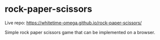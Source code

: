 # rock-paper-scissors

Live repo: https://whitetime-omega.github.io/rock-paper-scissors/

Simple rock paper scissors game that can be implemented on a browser. 
 
